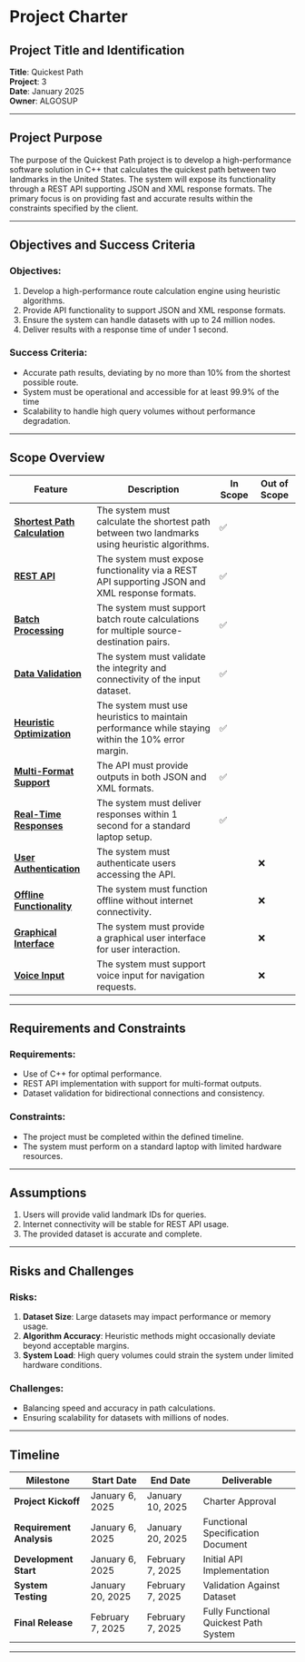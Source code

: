 # Project Charter  

## **Project Title and Identification**  
**Title**: Quickest Path  
**Project**: 3  
**Date**: January 2025  
**Owner**: ALGOSUP  

---

## **Project Purpose**  
The purpose of the Quickest Path project is to develop a high-performance software solution in C++ that calculates the quickest path between two landmarks in the United States. The system will expose its functionality through a REST API supporting JSON and XML response formats. The primary focus is on providing fast and accurate results within the constraints specified by the client.

---

## **Objectives and Success Criteria**  
### Objectives:  
1. Develop a high-performance route calculation engine using heuristic algorithms.  
2. Provide API functionality to support JSON and XML response formats.  
3. Ensure the system can handle datasets with up to 24 million nodes.  
4. Deliver results with a response time of under 1 second.  

### Success Criteria:  
- Accurate path results, deviating by no more than 10% from the shortest possible route.  
- System must be operational and accessible for at least 99.9% of the time
- Scalability to handle high query volumes without performance degradation.  

---

## **Scope Overview**  
| **Feature**                              | **Description**                                                                                 | **In Scope** | **Out of Scope** |
|------------------------------------------|-------------------------------------------------------------------------------------------------|--------------|------------------|
| **[Shortest Path Calculation](#spc)**    | The system must calculate the shortest path between two landmarks using heuristic algorithms.   | ✅            |                  |
| **[REST API](#rest-api)**                | The system must expose functionality via a REST API supporting JSON and XML response formats.   | ✅            |                  |
| **[Batch Processing](#batch)**           | The system must support batch route calculations for multiple source-destination pairs.         | ✅            |                  |
| **[Data Validation](#data-validation)**  | The system must validate the integrity and connectivity of the input dataset.                  | ✅            |                  |
| **[Heuristic Optimization](#heuristic)** | The system must use heuristics to maintain performance while staying within the 10% error margin. | ✅            |                  |
| **[Multi-Format Support](#formats)**     | The API must provide outputs in both JSON and XML formats.                                      | ✅            |                  |
| **[Real-Time Responses](#real-time)**    | The system must deliver responses within 1 second for a standard laptop setup.                 | ✅            |                  |
| **[User Authentication](#authentication)** | The system must authenticate users accessing the API.                                          |              | ❌               |
| **[Offline Functionality](#offline)**    | The system must function offline without internet connectivity.                                |              | ❌               |
| **[Graphical Interface](#gui)**          | The system must provide a graphical user interface for user interaction.                       |              | ❌               |
| **[Voice Input](#voice-input)**          | The system must support voice input for navigation requests.                                   |              | ❌               |

---

## **Requirements and Constraints**  
### Requirements:  
- Use of C++ for optimal performance.  
- REST API implementation with support for multi-format outputs.  
- Dataset validation for bidirectional connections and consistency.  

### Constraints:  
- The project must be completed within the defined timeline.  
- The system must perform on a standard laptop with limited hardware resources.  

---

## **Assumptions**  
1. Users will provide valid landmark IDs for queries.  
2. Internet connectivity will be stable for REST API usage.  
3. The provided dataset is accurate and complete.  

---

## **Risks and Challenges**  
### Risks:  
1. **Dataset Size**: Large datasets may impact performance or memory usage.  
2. **Algorithm Accuracy**: Heuristic methods might occasionally deviate beyond acceptable margins.  
3. **System Load**: High query volumes could strain the system under limited hardware conditions.  

### Challenges:  
- Balancing speed and accuracy in path calculations.  
- Ensuring scalability for datasets with millions of nodes.  

---

## **Timeline**  
| **Milestone**                  | **Start Date**  | **End Date**    | **Deliverable**                                      |
|--------------------------------|-----------------|-----------------|-----------------------------------------------------|
| **Project Kickoff**            | January 6, 2025 | January 10, 2025| Charter Approval                                   |
| **Requirement Analysis**       | January 6, 2025| January 20, 2025| Functional Specification Document                  |
| **Development Start**          | January 6, 2025 | February 7, 2025 | Initial API Implementation                         |
| **System Testing**             | January 20, 2025   | February 7, 2025     | Validation Against Dataset                         |
| **Final Release**              | February 7, 2025     | February 7, 2025    | Fully Functional Quickest Path System              |

---

